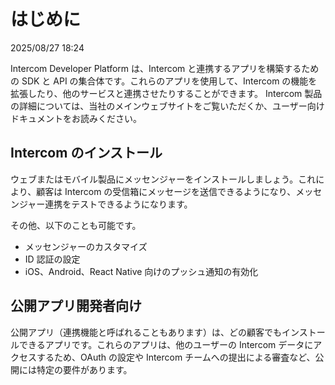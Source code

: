 # はじめに

2025/08/27 18:24

Intercom Developer Platform は、Intercom と連携するアプリを構築するための SDK と API の集合体です。これらのアプリを使用して、Intercom の機能を拡張したり、他のサービスと連携させたりすることができます。
Intercom 製品の詳細については、当社のメインウェブサイトをご覧いただくか、ユーザー向けドキュメントをお読みください。

## Intercom のインストール

ウェブまたはモバイル製品にメッセンジャーをインストールしましょう。これにより、顧客は Intercom の受信箱にメッセージを送信できるようになり、メッセンジャー連携をテストできるようになります。

その他、以下のことも可能です。

- メッセンジャーのカスタマイズ
- ID 認証の設定
- iOS、Android、React Native 向けのプッシュ通知の有効化

## 公開アプリ開発者向け

公開アプリ（連携機能と呼ばれることもあります）は、どの顧客でもインストールできるアプリです。これらのアプリは、他のユーザーの Intercom データにアクセスするため、OAuth の設定や Intercom チームへの提出による審査など、公開には特定の要件があります。
